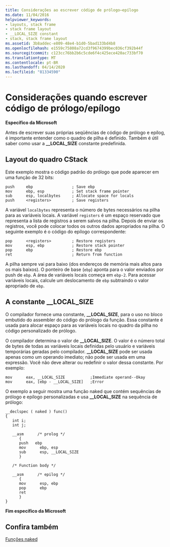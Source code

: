 ```yaml
---
title: Considerações ao escrever código de prólogo–epílogo
ms.date: 11/04/2016
helpviewer_keywords:
- layouts, stack frame
- stack frame layout
- __LOCAL_SIZE constant
- stack, stack frame layout
ms.assetid: 3b8addec-e809-48e4-b1d0-5bad133bd4b8
ms.openlocfilehash: e1559c75808a72cd3f9674399bec036cf392b44f
ms.sourcegitcommit: c123cc76bb2b6c5cde6f4c425ece420ac733bf70
ms.translationtype: MT
ms.contentlocale: pt-BR
ms.lasthandoff: 04/14/2020
ms.locfileid: "81334590"
---
```

# <a name="considerations-when-writing-prologepilog-code"></a>Considerações quando escrever código de prólogo/epílogo

**Específico da Microsoft**

Antes de escrever suas próprias seqüências de código de prólogo e epílog, é importante entender como o quadro de pilha é definido. Também é útil saber como usar a **__LOCAL_SIZE** constante predefinida.

## <a name="cstack-frame-layout"></a><a name="_clang_c_stack_frame_layout"></a>Layout do quadro CStack

Este exemplo mostra o código padrão do prólogo que pode aparecer em uma função de 32 bits:

```
push     ebp                 ; Save ebp
mov      ebp, esp            ; Set stack frame pointer
sub      esp, localbytes     ; Allocate space for locals
push     <registers>         ; Save registers
```

A variável `localbytes` representa o número de bytes necessários na pilha para as variáveis locais. A variável `registers` é um espaço reservado que representa a lista de registros a serem salvos na pilha. Depois de enviar os registros, você pode colocar todos os outros dados apropriados na pilha. O seguinte exemplo é o código do epílogo correspondente:

```
pop      <registers>         ; Restore registers
mov      esp, ebp            ; Restore stack pointer
pop      ebp                 ; Restore ebp
ret                          ; Return from function
```

A pilha sempre vai para baixo (dos endereços de memória mais altos para os mais baixos). O ponteiro de base (`ebp`) aponta para o valor enviados por push de `ebp`. A área de variáveis locais começa em `ebp-2`. Para acessar variáveis locais, calcule um deslocamento de `ebp` subtraindo o valor apropriado de `ebp`.

## <a name="the-__local_size-constant"></a><a name="_clang_the___local_size_constant"></a> A constante __LOCAL_SIZE

O compilador fornece uma constante, **__LOCAL_SIZE**, para o uso no bloco embutido do assembler do código do prólogo da função. Essa constante é usada para alocar espaço para as variáveis locais no quadro da pilha no código personalizado de prólogo.

O compilador determina o valor de **__LOCAL_SIZE**. O valor é o número total de bytes de todas as variáveis locais definidas pelo usuário e variáveis temporárias geradas pelo compilador. **__LOCAL_SIZE** pode ser usada apenas como um operando imediato; não pode ser usada em uma expressão. Você não deve alterar ou redefinir o valor dessa constante. Por exemplo:

```
mov      eax, __LOCAL_SIZE           ;Immediate operand--Okay
mov      eax, [ebp - __LOCAL_SIZE]   ;Error
```

O exemplo a seguir mostra uma função naked que contém sequências de prólogo e epílogo personalizadas e usa **__LOCAL_SIZE** na sequência de prólogo:

```
__declspec ( naked ) func()
{
   int i;
   int j;

   __asm      /* prolog */
      {
      push   ebp
      mov      ebp, esp
      sub      esp, __LOCAL_SIZE
      }

   /* Function body */

   __asm      /* epilog */
      {
      mov      esp, ebp
      pop      ebp
      ret
      }
}
```

**Fim específico da Microsoft**

## <a name="see-also"></a>Confira também

[Funções naked](../c-language/naked-functions.md)
